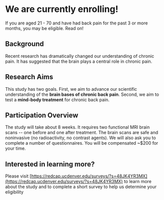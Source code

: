# We are currently enrolling!
If you are aged 21 - 70 and have had back pain for the past 3 or more months, you may be eligible.  Read on!

## Background
Recent research has dramatically changed our understanding of chronic pain.  It has suggested that the brain plays a central role in chronic pain.

## Research Aims
This study has two goals.  First, we aim to advance our scientific understanding of the **brain bases of chronic back pain**.  Second, we aim to test a **mind-body treatment** for chronic back pain.

## Participation Overview
The study will take about 8 weeks.  It requires two functional MRI brain scans -- one before and one after treatment.  The brain scans are safe and noninvasive (no radioactivity, no contrast agents).  We will also ask you to complete a number of questionnaires. You will be compensated ~$200 for your time. 

## Interested in learning more?
Please visit [https://redcap.ucdenver.edu/surveys/?s=48JK4YR3MX](https://redcap.ucdenver.edu/surveys/?s=48JK4YR3MX) to learn more about the study and to complete a short survey to help us determine your eligibility
